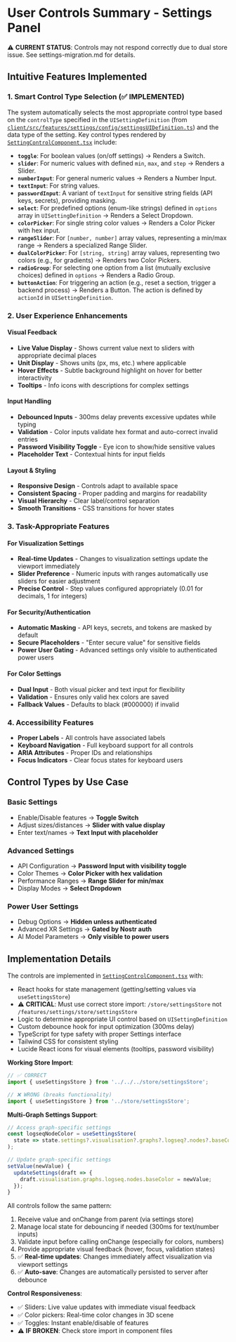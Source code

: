 # User Controls Summary - Settings Panel

⚠️ **CURRENT STATUS**: Controls may not respond correctly due to dual store issue. See settings-migration.md for details.

## Intuitive Features Implemented

### 1. **Smart Control Type Selection** (✅ IMPLEMENTED)
The system automatically selects the most appropriate control type based on the `controlType` specified in the `UISettingDefinition` (from [`client/src/features/settings/config/settingsUIDefinition.ts`](../../client/src/features/settings/config/settingsUIDefinition.ts)) and the data type of the setting. Key control types rendered by [`SettingControlComponent.tsx`](../../client/src/features/settings/components/SettingControlComponent.tsx) include:

-   **`toggle`**: For boolean values (on/off settings) -> Renders a Switch.
-   **`slider`**: For numeric values with defined `min`, `max`, and `step` -> Renders a Slider.
-   **`numberInput`**: For general numeric values -> Renders a Number Input.
-   **`textInput`**: For string values.
-   **`passwordInput`**: A variant of `textInput` for sensitive string fields (API keys, secrets), providing masking.
-   **`select`**: For predefined options (enum-like strings) defined in `options` array in `UISettingDefinition` -> Renders a Select Dropdown.
-   **`colorPicker`**: For single string color values -> Renders a Color Picker with hex input.
-   **`rangeSlider`**: For `[number, number]` array values, representing a min/max range -> Renders a specialized Range Slider.
-   **`dualColorPicker`**: For `[string, string]` array values, representing two colors (e.g., for gradients) -> Renders two Color Pickers.
-   **`radioGroup`**: For selecting one option from a list (mutually exclusive choices) defined in `options` -> Renders a Radio Group.
-   **`buttonAction`**: For triggering an action (e.g., reset a section, trigger a backend process) -> Renders a Button. The action is defined by `actionId` in `UISettingDefinition`.

### 2. **User Experience Enhancements**

#### Visual Feedback
- **Live Value Display** - Shows current value next to sliders with appropriate decimal places
- **Unit Display** - Shows units (px, ms, etc.) where applicable
- **Hover Effects** - Subtle background highlight on hover for better interactivity
- **Tooltips** - Info icons with descriptions for complex settings

#### Input Handling
- **Debounced Inputs** - 300ms delay prevents excessive updates while typing
- **Validation** - Color inputs validate hex format and auto-correct invalid entries
- **Password Visibility Toggle** - Eye icon to show/hide sensitive values
- **Placeholder Text** - Contextual hints for input fields

#### Layout & Styling
- **Responsive Design** - Controls adapt to available space
- **Consistent Spacing** - Proper padding and margins for readability
- **Visual Hierarchy** - Clear label/control separation
- **Smooth Transitions** - CSS transitions for hover states

### 3. **Task-Appropriate Features**

#### For Visualization Settings
- **Real-time Updates** - Changes to visualization settings update the viewport immediately
- **Slider Preference** - Numeric inputs with ranges automatically use sliders for easier adjustment
- **Precise Control** - Step values configured appropriately (0.01 for decimals, 1 for integers)

#### For Security/Authentication
- **Automatic Masking** - API keys, secrets, and tokens are masked by default
- **Secure Placeholders** - "Enter secure value" for sensitive fields
- **Power User Gating** - Advanced settings only visible to authenticated power users

#### For Color Settings
- **Dual Input** - Both visual picker and text input for flexibility
- **Validation** - Ensures only valid hex colors are saved
- **Fallback Values** - Defaults to black (#000000) if invalid

### 4. **Accessibility Features**
- **Proper Labels** - All controls have associated labels
- **Keyboard Navigation** - Full keyboard support for all controls
- **ARIA Attributes** - Proper IDs and relationships
- **Focus Indicators** - Clear focus states for keyboard users

## Control Types by Use Case

### Basic Settings
- Enable/Disable features → **Toggle Switch**
- Adjust sizes/distances → **Slider with value display**
- Enter text/names → **Text Input with placeholder**

### Advanced Settings
- API Configuration → **Password Input with visibility toggle**
- Color Themes → **Color Picker with hex validation**
- Performance Ranges → **Range Slider for min/max**
- Display Modes → **Select Dropdown**

### Power User Settings
- Debug Options → **Hidden unless authenticated**
- Advanced XR Settings → **Gated by Nostr auth**
- AI Model Parameters → **Only visible to power users**

## Implementation Details

The controls are implemented in [`SettingControlComponent.tsx`](../../client/src/features/settings/components/SettingControlComponent.tsx) with:
- React hooks for state management (getting/setting values via `useSettingsStore`)
- ⚠️ **CRITICAL**: Must use correct store import: `/store/settingsStore` not `/features/settings/store/settingsStore`
- Logic to determine appropriate UI control based on `UISettingDefinition`
- Custom debounce hook for input optimization (300ms delay)
- TypeScript for type safety with proper Settings interface
- Tailwind CSS for consistent styling
- Lucide React icons for visual elements (tooltips, password visibility)

**Working Store Import**:
```typescript
// ✅ CORRECT
import { useSettingsStore } from '../../../store/settingsStore';

// ❌ WRONG (breaks functionality)
import { useSettingsStore } from '../store/settingsStore';
```

**Multi-Graph Settings Support**:
```typescript
// Access graph-specific settings
const logseqNodeColor = useSettingsStore(
  state => state.settings?.visualisation?.graphs?.logseq?.nodes?.baseColor
);

// Update graph-specific settings
setValue(newValue) {
  updateSettings(draft => {
    draft.visualisation.graphs.logseq.nodes.baseColor = newValue;
  });
}
```

All controls follow the same pattern:
1. Receive value and onChange from parent (via settings store)
2. Manage local state for debouncing if needed (300ms for text/number inputs)
3. Validate input before calling onChange (especially for colors, numbers)
4. Provide appropriate visual feedback (hover, focus, validation states)
5. ✅ **Real-time updates**: Changes immediately affect visualization via viewport settings
6. ✅ **Auto-save**: Changes are automatically persisted to server after debounce

**Control Responsiveness**:
- ✅ Sliders: Live value updates with immediate visual feedback
- ✅ Color pickers: Real-time color changes in 3D scene  
- ✅ Toggles: Instant enable/disable of features
- ⚠️ **IF BROKEN**: Check store import in component files